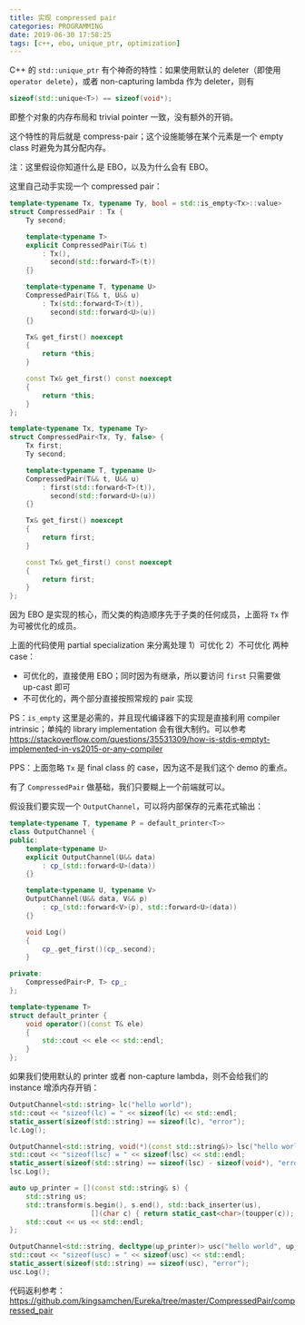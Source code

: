 ```yaml
---
title: 实现 compressed pair
categories: PROGRAMMING
date: 2019-06-30 17:58:25
tags: [c++, ebo, unique_ptr, optimization]
---
```

C++ 的 `std::unique_ptr` 有个神奇的特性：如果使用默认的 deleter（即使用 `operator delete`），或者 non-capturing lambda 作为 deleter，则有

```c++
sizeof(std::unique<T>) == sizeof(void*);
```

即整个对象的内存布局和 trivial pointer 一致，没有额外的开销。

这个特性的背后就是 compress-pair；这个设施能够在某个元素是一个 empty class 时避免为其分配内存。

注：这里假设你知道什么是 EBO，以及为什么会有 EBO。

这里自己动手实现一个 compressed pair：

```c++
template<typename Tx, typename Ty, bool = std::is_empty<Tx>::value>
struct CompressedPair : Tx {
    Ty second;

    template<typename T>
    explicit CompressedPair(T&& t)
        : Tx(),
          second(std::forward<T>(t))
    {}

    template<typename T, typename U>
    CompressedPair(T&& t, U&& u)
        : Tx(std::forward<T>(t)),
          second(std::forward<U>(u))
    {}

    Tx& get_first() noexcept
    {
        return *this;
    }

    const Tx& get_first() const noexcept
    {
        return *this;
    }
};

template<typename Tx, typename Ty>
struct CompressedPair<Tx, Ty, false> {
    Tx first;
    Ty second;

    template<typename T, typename U>
    CompressedPair(T&& t, U&& u)
        : first(std::forward<T>(t)),
          second(std::forward<U>(u))
    {}

    Tx& get_first() noexcept
    {
        return first;
    }

    const Tx& get_first() const noexcept
    {
        return first;
    }
};
```

因为 EBO 是实现的核心，而父类的构造顺序先于子类的任何成员，上面将 `Tx` 作为可被优化的成员。
<!-- more -->
上面的代码使用 partial specialization 来分离处理 1）可优化 2）不可优化 两种 case：

- 可优化的，直接使用 EBO；同时因为有继承，所以要访问 `first` 只需要做 up-cast 即可
- 不可优化的，两个部分直接按照常规的 pair 实现

PS：`is_empty` 这里是必需的，并且现代编译器下的实现是直接利用 compiler intrinsic；单纯的 library implementation 会有很大制约。可以参考 https://stackoverflow.com/questions/35531309/how-is-stdis-emptyt-implemented-in-vs2015-or-any-compiler

PPS：上面忽略 `Tx` 是 final class 的 case，因为这不是我们这个 demo 的重点。

有了 `CompressedPair` 做基础，我们只要糊上一个前端就可以。

假设我们要实现一个 `OutputChannel`，可以将内部保存的元素花式输出：

```c++
template<typename T, typename P = default_printer<T>>
class OutputChannel {
public:
    template<typename U>
    explicit OutputChannel(U&& data)
        : cp_(std::forward<U>(data))
    {}

    template<typename U, typename V>
    OutputChannel(U&& data, V&& p)
        : cp_(std::forward<V>(p), std::forward<U>(data))
    {}

    void Log()
    {
        cp_.get_first()(cp_.second);
    }

private:
    CompressedPair<P, T> cp_;
};

template<typename T>
struct default_printer {
    void operator()(const T& ele)
    {
        std::cout << ele << std::endl;
    }
};
```

如果我们使用默认的 printer 或者 non-capture lambda，则不会给我们的 instance 增添内存开销：

```c++
OutputChannel<std::string> lc("hello world");
std::cout << "sizeof(lc) = " << sizeof(lc) << std::endl;
static_assert(sizeof(std::string) == sizeof(lc), "error");
lc.Log();

OutputChannel<std::string, void(*)(const std::string&)> lsc("hello world", &SPrint);
std::cout << "sizeof(lsc) = " << sizeof(lsc) << std::endl;
static_assert(sizeof(std::string) == sizeof(lsc) - sizeof(void*), "error");
lsc.Log();

auto up_printer = [](const std::string& s) {
    std::string us;
    std::transform(s.begin(), s.end(), std::back_inserter(us),
                    [](char c) { return static_cast<char>(toupper(c)); });
    std::cout << us << std::endl;
};

OutputChannel<std::string, decltype(up_printer)> usc("hello world", up_printer);
std::cout << "sizeof(usc) = " << sizeof(usc) << std::endl;
static_assert(sizeof(std::string) == sizeof(usc), "error");
usc.Log();
```

代码返利参考：https://github.com/kingsamchen/Eureka/tree/master/CompressedPair/compressed_pair
